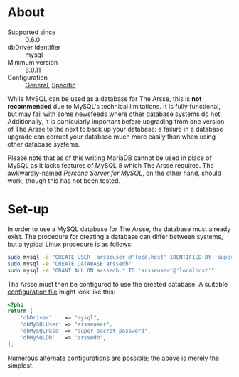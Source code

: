 # About

<dl>
    <dt>Supported since</dt>
        <dd>0.6.0</dd>
    <dt>dbDriver identifier</dt>
        <dd>mysql</dd>
    <dt>Minimum version</dt>
        <dd>8.0.11</dd>
    <dt>Configuration</dt>
        <dd><a href="/en/Configuring_The_Arsse#page_Database-settings">General</a>, <a href="/en/Configuring_The_Arsse#page_Database-settings-specific-to-MySQL">Specific</a></dd>
</dl>

While MySQL can be used as a database for The Arsse, this is **not recommended** due to MySQL's technical limitations. It is fully functional, but may fail with some newsfeeds where other database systems do not. Additionally, it is particularly important before upgrading from one version of The Arsse to the next to back up your database: a failure in a database upgrade can corrupt your database much more easily than when using other database systems.

Please note that as of this writing MariaDB cannot be used in place of MySQL as it lacks features of MySQL 8 which The Arsse requires. The awkwardly-named _Percona Server for MySQL_, on the other hand, should work, though this has not been tested.

# Set-up

In order to use a MySQL database for The Arsse, the database must already exist. The procedure for creating a database can differ between systems, but a typical Linux procedure is as follows:

```sh
sudo mysql -e "CREATE USER 'arsseuser'@'localhost' IDENTIFIED BY 'super secret password'"
sudo mysql -e "CREATE DATABASE arssedb"
sudo mysql -e "GRANT ALL ON arssedb.* TO 'arsseuser'@'localhost'"
```

Tha Arsse must then be configured to use the created database. A suitable [configuration file](/en/Configuring_The_Arsse) might look like this:

```php
<?php
return [
    'dbDriver'    => "mysql",
    'dbMySQLUser' => "arsseuser",
    'dbMySQLPass' => "super secret password",
    'dbMySQLDb'   => "arssedb",
];
```

Numerous alternate configurations are possible; the above is merely the simplest.
